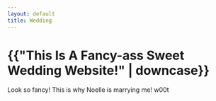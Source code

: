 ```yaml
---
layout: default
title: Wedding
---
```

# {{"This Is A Fancy-ass Sweet Wedding Website!" | downcase}}

Look so fancy! This is why Noelle is marrying me! w00t
